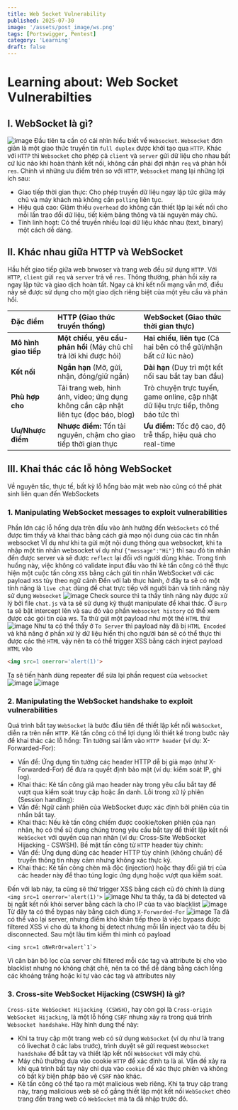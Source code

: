 ```yaml
---
title: Web Socket Vulnerability
published: 2025-07-30
image: '/assets/post_image/ws.png'
tags: [Portswigger, Pentest]
category: 'Learning'
draft: false 
---
```



# Learning about: Web Socket Vulnerabilties
## I. WebSocket là gì?
![image](https://hackmd.io/_uploads/S1b3YGYIgg.png)
Đầu tiên ta cần có cái nhìn hiểu biết vể `Websocket`. `Websocket` đơn giản là một giao thức truyền tin `full duplex` được khởi tạo qua `HTTP`. 
Khác với `HTTP` thì `Websocket` cho phép cả `client` và `server` gửi dữ liệu cho nhau bất cứ lúc nào khi hoàn thành kết nối, không cần phải đợi nhận `req` và phản hồi `res`. Chính vì những ưu điểm trên so với `HTTP`, `Websocket` mang lại những lợi ích sau:
* Giao tiếp thời gian thực: Cho phép truyền dữ liệu ngay lập tức giữa máy chủ và máy khách mà không cần `polling` liên tục.
* Hiệu quả cao: Giảm thiểu `overhead` do không cần thiết lập lại kết nối cho mỗi lần trao đổi dữ liệu, tiết kiệm băng thông và tài nguyên máy chủ.
* Tính linh hoạt: Có thể truyền nhiều loại dữ liệu khác nhau (text, binary) một cách dễ dàng.
## II. Khác nhau giữa HTTP và WebSocket
Hầu hết giao tiếp giữa web brwoser và trang web đều sử dụng `HTTP`. Với `HTTP`, `client` gửi `req` và `server` trả về `res`. Thông thường, phản hồi xảy ra ngay lập tức và giao dịch hoàn tất. Ngay cả khi kết nối mạng vẫn mở, điều này sẽ được sử dụng cho một giao dịch riêng biệt của một yêu cầu và phản hồi.

| Đặc điểm           | HTTP (Giao thức truyền thống)                                  | WebSocket (Giao thức thời gian thực)                                |
| :----------------- | :-------------------------------------------------------------- | :------------------------------------------------------------------ |
| **Mô hình giao tiếp** | **Một chiều**, **yêu cầu-phản hồi** (Máy chủ chỉ trả lời khi được hỏi) | **Hai chiều**, **liên tục** (Cả hai bên có thể gửi/nhận bất cứ lúc nào) |
| **Kết nối** | **Ngắn hạn** (Mở, gửi, nhận, đóng/giữ ngắn)                    | **Dài hạn** (Duy trì một kết nối sau bắt tay ban đầu)             |
| **Phù hợp cho** | Tải trang web, hình ảnh, video; ứng dụng không cần cập nhật liên tục (đọc báo, blog) | Trò chuyện trực tuyến, game online, cập nhật dữ liệu trực tiếp, thông báo tức thì |
| **Ưu/Nhược điểm** | **Nhược điểm:** Tốn tài nguyên, chậm cho giao tiếp thời gian thực | **Ưu điểm:** Tốc độ cao, độ trễ thấp, hiệu quả cho real-time       |

## III. Khai thác các lỗ hỏng WebSocket
Về nguyên tắc, thực tế, bất kỳ lỗ hổng bảo mật web nào cũng có thể phát sinh liên quan đến WebSockets
### 1. Manipulating WebSocket messages to exploit vulnerabilities
Phần lớn các lỗ hổng dựa trên đầu vào ảnh hưởng đến `WebSockets` có thể được tìm thấy và khai thác bằng cách giả mạo nội dung của các tin nhắn websocket 
VÍ dụ như khi ta gửi một nội dung thông qua websocket, khi ta nhập một tin nhắn websocket ví dụ như `{"message":"Hi"}` thì sau đó tin nhắn đến được server và sẽ được `reflect` lại đối với người dùng khác.
Trong tình huống này, việc không có validate input đầu vào thì kẻ tấn công có thể thực hiện một cuộc tấn công `XSS` bằng cách gửi tin nhắn WebSocket với các payload `XSS` tùy theo ngữ cảnh
Đến với lab thực hành, ở đây ta sẽ có một tính năng là `live chat` dùng để chat trực tiếp với người bán và tính năng này sử dụng `Websocket` 
![image](https://hackmd.io/_uploads/BJfNgNYUgg.png)
Check source thì ta thấy tính năng này được xử lý bởi file `chat.js` và ta sẽ sử dụng kỹ thuật manipulate để khai thác. Ở `Burp` ta sẽ bật intercept lên và sau đó vào phần `Websocket history` có thể xem được các gói tin của ws. Ta thử gửi một payload như một thẻ `HTML` thử 
![image](https://hackmd.io/_uploads/HJd6xVKLlx.png)
Như ta có thể thấy ở `To Server` thì payload này đã bị `HTML Encoded` và khả năng ở phần xử lý dữ liệu hiển thị cho người bán sẽ có thể thực thi được các thẻ `HTML` vậy nên ta có thể trigger XSS bằng cách inject payload `HTML` vào
```html 
<img src=1 onerror='alert(1)'>
```
Ta sẽ tiến hành dùng repeater để sửa lại phần request của `websocket`
![image](https://hackmd.io/_uploads/SJ5vGEYUxg.png)
![image](https://hackmd.io/_uploads/Sk3vMEK8lx.png)

### 2. Manipulating the WebSocket handshake to exploit vulnerabilities
Quá trình bắt tay `WebSocket` là bước đầu tiên để thiết lập kết nối `WebSocket`, diễn ra trên nền `HTTP`. Kẻ tấn công có thể lợi dụng lỗi thiết kế trong bước này để khai thác các lỗ hổng:
Tin tưởng sai lầm vào `HTTP header` (ví dụ: X-Forwarded-For):
* Vấn đề: Ứng dụng tin tưởng các header HTTP dễ bị giả mạo (như X-Forwarded-For) để đưa ra quyết định bảo mật (ví dụ: kiểm soát IP, ghi log).
* Khai thác: Kẻ tấn công giả mạo header này trong yêu cầu bắt tay để vượt qua kiểm soát truy cập hoặc ẩn danh.
Lỗi trong xử lý phiên (Session handling):
* Vấn đề: Ngữ cảnh phiên của WebSocket được xác định bởi phiên của tin nhắn bắt tay.
* Khai thác: Nếu kẻ tấn công chiếm được cookie/token phiên của nạn nhân, họ có thể sử dụng chúng trong yêu cầu bắt tay để thiết lập kết nối `WebSocket` với quyền của nạn nhân (ví dụ: Cross-Site WebSocket Hijacking - CSWSH).
Bề mặt tấn công từ `HTTP` header tùy chỉnh:
* Vấn đề: Ứng dụng dùng các header HTTP tùy chỉnh (không chuẩn) để truyền thông tin nhạy cảm nhưng không xác thực kỹ.
* Khai thác: Kẻ tấn công chèn mã độc (injection) hoặc thay đổi giá trị của các header này để thao túng logic ứng dụng hoặc vượt qua kiểm soát.

Đến với lab này, ta cũng sẽ thử trigger XSS bằng cách cũ đó chính là dùng `<img src=1 onerror='alert(1)'>` 
![image](https://hackmd.io/_uploads/ByBsd8KLgl.png)
Như ta thấy, ta đã bị detected và bị ngắt kết nối khỏi server bằng cách là cho IP của ta vào blacklist
![image](https://hackmd.io/_uploads/H1YTuUY8le.png)
Từ đây ta có thể bypas này bằng cách dùng `X-Forwarded-For`
![image](https://hackmd.io/_uploads/B1ZNY8FLge.png)
Ta đã có thể vào lại server, nhưng điểm khó khăn tiếp theo là việc bypass được filtered XSS vì cho dù ta khong bị detect nhưng mỗi lần inject vào ta đều bị disconnected. Sau một lâu tìm kiếm thì mình có payload 
```
<img src=1 oNeRrOr=alert`1`>
```
Vì căn bản bộ lọc của server chỉ filtered mỗi các tag và attribute bị cho vào blacklist nhưng nó không chặt chẽ, nên ta có thể dễ dàng bằng cách lồng các khoảng trắng hoặc kí tự vào các tag và attributes này

### 3. Cross-site WebSocket Hijacking (CSWSH) là gì?
`Cross-site WebSocket Hijacking (CSWSH)`, hay còn gọi là `Cross-origin WebSocket Hijacking`, là một lỗ hổng `CSRF` nhưng xảy ra trong quá trình `Websocket handshake`.
Hãy hình dung thế này:
* Khi ta truy cập một trang web có sử dụng `WebSocket` (ví dụ như là trang có livechat ở các labs trước), trình duyệt sẽ gửi request `Websocket handshake` để bắt tay và thiết lập kết nối `WebSocket` với máy chủ.
* Máy chủ thường dựa vào cookie `HTTP` để xác định ta là ai. Vấn đề xảy ra khi quá trình bắt tay này chỉ dựa vào `cookie` để xác thực phiên và không có bất kỳ biện pháp bảo vệ `CSRF` nào khác.
* Kẻ tấn công có thể tạo ra một malicious web riêng. Khi ta truy cập trang này, trang malicious web sẽ cố gắng thiết lập một kết nối `WebSocket` chéo trang đến trang web có `WebSocket` mà ta đã nhập trước đó.

